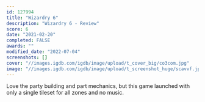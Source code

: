 ```yaml
---
id: 127994
title: "Wizardry 6"
description: "Wizardry 6 - Review"
score: 6
date: "2021-02-20"
completed: FALSE
awards: ""
modified_date: "2022-07-04"
screenshots: []
cover: "//images.igdb.com/igdb/image/upload/t_cover_big/co3com.jpg"
image: "//images.igdb.com/igdb/image/upload/t_screenshot_huge/scavvf.jpg"
---
```

Love the party building and part mechanics, but this game launched with only a single tileset for all zones and no music.